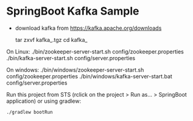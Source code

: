 # SpringBoot Kafka Sample

- download kafka from https://kafka.apache.org/downloads

    tar zxvf  kafka_<version>.tgz
    cd kafka_<version>

On Linux:
    ./bin/zookeeper-server-start.sh config/zookeeper.properties
    ./bin/kafka-server-start.sh config/server.properties
    
On windows:
    ./bin/windows/zookeeper-server-start.sh config/zookeeper.properties
    ./bin/windows/kafka-server-start.bat config/server.properties

Run this project from STS (rclick on the project > Run as... > SpringBoot application)
or using gradlew:

    ./gradlew bootRun

